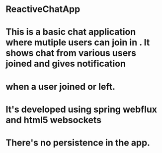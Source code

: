 # ReactiveChatApp
# This is a basic chat application where mutiple users can join in . It shows chat from various users joined and gives notification 
# when a user joined or left.
# It's developed using spring webflux and html5 websockets
# There's no persistence in the app.

